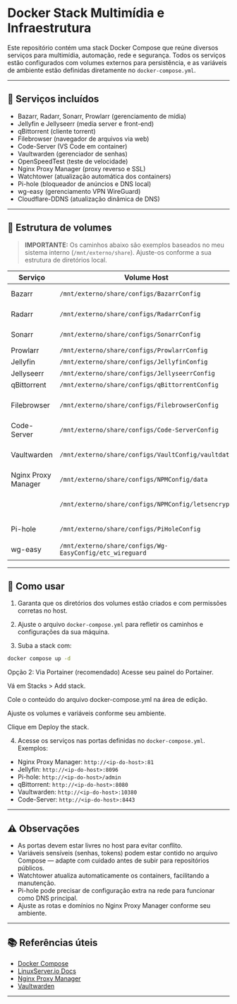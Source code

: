 # Docker Stack Multimídia e Infraestrutura

Este repositório contém uma stack Docker Compose que reúne diversos serviços para multimídia, automação, rede e segurança. Todos os serviços estão configurados com volumes externos para persistência, e as variáveis de ambiente estão definidas diretamente no `docker-compose.yml`.

---

## 🚀 Serviços incluídos

- Bazarr, Radarr, Sonarr, Prowlarr (gerenciamento de mídia)
- Jellyfin e Jellyseerr (media server e front-end)
- qBittorrent (cliente torrent)
- Filebrowser (navegador de arquivos via web)
- Code-Server (VS Code em container)
- Vaultwarden (gerenciador de senhas)
- OpenSpeedTest (teste de velocidade)
- Nginx Proxy Manager (proxy reverso e SSL)
- Watchtower (atualização automática dos containers)
- Pi-hole (bloqueador de anúncios e DNS local)
- wg-easy (gerenciamento VPN WireGuard)
- Cloudflare-DDNS (atualização dinâmica de DNS)

---

## 📁 Estrutura de volumes

> **IMPORTANTE:** Os caminhos abaixo são exemplos baseados no meu sistema interno (`/mnt/externo/share`). Ajuste-os conforme a sua estrutura de diretórios local.

| Serviço              | Volume Host                                     | Descrição                      |
|----------------------|------------------------------------------------|-------------------------------|
| Bazarr               | `/mnt/externo/share/configs/BazarrConfig`       | Configurações e dados          |
| Radarr               | `/mnt/externo/share/configs/RadarrConfig`       | Configurações e dados          |
| Sonarr               | `/mnt/externo/share/configs/SonarrConfig`       | Configurações e dados          |
| Prowlarr             | `/mnt/externo/share/configs/ProwlarrConfig`     | Configurações                  |
| Jellyfin             | `/mnt/externo/share/configs/JellyfinConfig`     | Configurações                  |
| Jellyseerr           | `/mnt/externo/share/configs/JellyseerrConfig`   | Configurações                  |
| qBittorrent          | `/mnt/externo/share/configs/qBittorrentConfig`  | Configurações                  |
| Filebrowser          | `/mnt/externo/share/configs/FilebrowserConfig`  | Banco de dados do navegador    |
| Code-Server          | `/mnt/externo/share/configs/Code-ServerConfig`  | Configurações do VS Code       |
| Vaultwarden          | `/mnt/externo/share/configs/VaultConfig/vaultdata` | Dados do gerenciador de senhas |
| Nginx Proxy Manager  | `/mnt/externo/share/configs/NPMConfig/data`     | Dados do Nginx Proxy           |
|                      | `/mnt/externo/share/configs/NPMConfig/letsencrypt` | Certificados SSL Let's Encrypt |
| Pi-hole              | `/mnt/externo/share/configs/PiHoleConfig`       | Configurações e dados DNS      |
| wg-easy              | `/mnt/externo/share/configs/Wg-EasyConfig/etc_wireguard` | Configurações WireGuard        |

---

## 🔧 Como usar

1. Garanta que os diretórios dos volumes estão criados e com permissões corretas no host.

2. Ajuste o arquivo `docker-compose.yml` para refletir os caminhos e configurações da sua máquina.

3. Suba a stack com:

```bash
docker compose up -d
```
Opção 2: Via Portainer (recomendado)
Acesse seu painel do Portainer.

Vá em Stacks > Add stack.

Cole o conteúdo do arquivo docker-compose.yml na área de edição.

Ajuste os volumes e variáveis conforme seu ambiente.

Clique em Deploy the stack.

4. Acesse os serviços nas portas definidas no `docker-compose.yml`. Exemplos:

- Nginx Proxy Manager: `http://<ip-do-host>:81`
- Jellyfin: `http://<ip-do-host>:8096`
- Pi-hole: `http://<ip-do-host>/admin`
- qBittorrent: `http://<ip-do-host>:8080`
- Vaultwarden: `http://<ip-do-host>:10380`
- Code-Server: `http://<ip-do-host>:8443`

---

## ⚠️ Observações

- As portas devem estar livres no host para evitar conflito.
- Variáveis sensíveis (senhas, tokens) podem estar contido no arquivo Compose — adapte com cuidado antes de subir para repositórios públicos.
- Watchtower atualiza automaticamente os containers, facilitando a manutenção.
- Pi-hole pode precisar de configuração extra na rede para funcionar como DNS principal.
- Ajuste as rotas e domínios no Nginx Proxy Manager conforme seu ambiente.

---

## 📚 Referências úteis

- [Docker Compose](https://docs.docker.com/compose/)
- [LinuxServer.io Docs](https://docs.linuxserver.io/)
- [Nginx Proxy Manager](https://github.com/jc21/nginx-proxy-manager)
- [Vaultwarden](https://github.com/dani-garcia/vaultwarden)

---